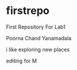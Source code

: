 # firstrepo
First Repository For Lab1

Poorna Chand Yanamadala 

i like exploring new places


editing for M
